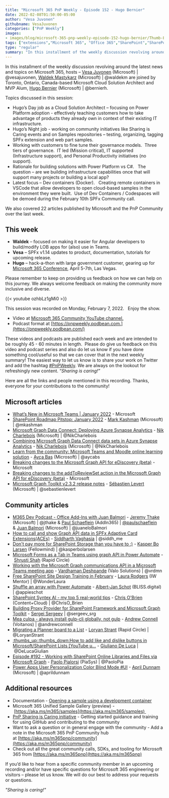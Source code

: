 ```yaml
---
title: "Microsoft 365 PnP Weekly - Episode 152 - Hugo Bernier"
date: 2022-02-08T01:50:00-05:00
author: "Vesa Juvonen"
githubname: VesaJuvonen
categories: ["PnP Weekly"]
images:
- images/blog/microsoft-365-pnp-weekly-episode-152-hugo-bernier/Thumb-Ep152-February7.png
tags: ["extensions","Microsoft 365", "Office 365","SharePoint","SharePoint Framework"]
type: "regular"
summary: "In this installment of the weekly discussion revolving around the latest news and topics on Microsoft 365, hosts – Vesa Juvonen (Microsoft), Waldek Mastykarz (Microsoft) are joined by Toronto, Ontario, Canada-based Microsoft Cloud Solution Architect and MVP Alum, Hugo Bernier (Microsoft)."
---
```


In this installment of the weekly discussion revolving around the latest news and topics on Microsoft 365, hosts – [Vesa Juvonen](http://twitter.com/vesajuvonen) (Microsoft) | @vesajuvonen, [Waldek Mastykarz](http://twitter.com/waldekm) (Microsoft) | @waldekm are joined by Toronto, Ontario, Canada-based Microsoft Cloud Solution Architect and MVP Alum, [Hugo Bernier](http://twitter.com/bernierh) (Microsoft) | @bernierh. 

Topics discussed in this session:

*   Hugo’s Day job as a Cloud Solution Architect – focusing on Power Platform adoption - effectively teaching customers how to take advantage of products they already own in context of their existing IT infrastructure.   
*   Hugo’s Night job - working on community initiatives like Sharing is Caring events and on Samples repositories – testing, organizing, tagging SPFx extension and web part samples. 
*   Working with customers to fine tune their governance models.  Three tiers of governance.  IT led (Mission critical), IT supported (Infrastructure support), and Personal Productivity initiatives (no support).
*   Rationale for building solutions with Power Platform vs C#.   The question – are we building infrastructure capabilities once that will support many projects or building a local app? 
*   Latest focus – Dev containers (Docker).   Creating remote containers in VSCode that allow developers to open cloud-based samples in the environment they were built.  Use of Dev Containers / Codespaces will be demoed during the February 10th SPFx Community call.

We also covered 22 articles published by Microsoft and the PnP Community over the last week. 

## This week

*   **Waldek** – focused on making it easier for Angular developers to build/modify LOB apps for (also) use in Teams.
*   **Vesa** – SPFx v1.14 updates to product, documentation, tutorials for upcoming release.
*   **Hugo** – hack-a-thon with large government customer, gearing up for [Microsoft 365 Conference](https://m365conf.com/), April 5-7th, Las Vegas.

Please remember to keep on providing us feedback on how we can help on this journey. We always welcome feedback on making the community more inclusive and diverse.

{{< youtube ozhbLz1gMi0 >}}

This session was recorded on Monday, February 7, 2022.   Enjoy the show. 

*   Video at [Microsoft 365 Community YouTube channel.](https://aka.ms/m365pnp-videos)
*   Podcast format at [https://pnpweekly.podbean.com.](https://pnpweekly.podbean.com/)

These videos and podcasts are published each week and are intended to be roughly 45 - 60 minutes in length.  Please do give us feedback on this video and podcast series and also do let us know if you have done something cool/useful so that we can cover that in the next weekly summary! The easiest way to let us know is to share your work on Twitter and add the hashtag [#PnPWeekly](https://twitter.com/search?q=%23pnpweekly). We are always on the lookout for refreshingly new content. “_Sharing is caring!”_ 

Here are all the links and people mentioned in this recording. Thanks, everyone for your contributions to the community!

## Microsoft articles

*   [What’s New in Microsoft Teams | January 2022](https://techcommunity.microsoft.com/t5/microsoft-teams-blog/what-s-new-in-microsoft-teams-january-2022/ba-p/3082888) - Microsoft
*   [SharePoint Roadmap Pitstop: January 2022](https://techcommunity.microsoft.com/t5/microsoft-sharepoint-blog/sharepoint-roadmap-pitstop-january-2022/ba-p/3101903) - [Mark Kashman](https://twitter.com/mkashman) (Microsoft) | @mkashman
*   [Microsoft Graph Data Connect: Deploying Azure Synapse Analytics](https://devblogs.microsoft.com/microsoft365dev/microsoft-graph-data-connect-deploying-azure-synapse-analytics/) - [Nik Charlebois](https://twitter.com/NikCharlebois) (Microsoft) | @NikCharlebois
*   [Combining Microsoft Graph Data Connect data sets in Azure Synapse Analytics](https://devblogs.microsoft.com/microsoft365dev/combining-microsoft-graph-data-connect-data-sets-in-azure-synapse-analytics/) - [Nik Charlebois](https://twitter.com/NikCharlebois) (Microsoft) | @NikCharlebois
*   [Learn from the community: Microsoft Teams and Moodle online learning solution](https://devblogs.microsoft.com/microsoft365dev/learn-from-the-community-microsoft-teams-and-moodle-online-learning-solution/) - [Ayça Baş](https://twitter.com/aycabs) (Microsoft) | @aycabs
*   [Breaking changes to the Microsoft Graph API for eDiscovery (beta)](https://devblogs.microsoft.com/microsoft365dev/breaking-changes-to-the-microsoft-graph-api-for-ediscovery-beta/) - Microsoft
*   [Breaking changes to the addToReviewSet action in the Microsoft Graph API for eDiscovery (beta)](https://devblogs.microsoft.com/microsoft365dev/breaking-changes-to-the-addtoreviewset-action-in-the-microsoft-graph-api-for-ediscovery-beta/) - Microsoft
*   [Microsoft Graph Toolkit v2.3.2 release notes](https://github.com/microsoftgraph/microsoft-graph-toolkit/discussions/1511) - [Sébastien Levert](https://twitter.com/sebastienlevert) (Microsoft) | @sebastienlevert

## Community articles

*   [M365 Dev Podcast - Office Add-Ins with Juan Balmori](https://www.m365devpodcast.com/e/office-add-ins-with-juan-balmori/) - [Jeremy Thake](https://twitter.com/jthake) (Microsoft) | @jthake & [Paul Schaeflein](https://twitter.com/paulschaeflein) (AddIn365) | [@paulschaeflein](/t5/user/viewprofilepage/user-id/113) & [Juan Balmori](https://twitter.com/juaneloBalmori) (Microsoft) | @juaneloBalmori
*   [How to call and show Graph API data in SPFx Adaptive Card Extensions(ACEs)](https://techcommunity.microsoft.com/t5/microsoft-365-pnp-blog/how-to-call-and-show-graph-api-data-in-spfx-adaptive-card/ba-p/3070982) - [Siddharth Vaghasia](https://twitter.com/siddh_me) | @siddh\_me
*   [Don't pay more for SharePoint Storage than you have to :)](https://techcommunity.microsoft.com/t5/microsoft-365-pnp-blog/don-t-pay-more-for-sharepoint-storage-than-you-have-to/ba-p/3108362) - [Kasper Bo Larsen](https://twitter.com/kasperbolarsen) (Fellowmind) | @kasperbolarsen
*   [Microsoft Forms as a Tab in Teams using graph API in Power Automate](https://techcommunity.microsoft.com/t5/microsoft-365-pnp-blog/microsoft-forms-as-a-tab-in-teams-using-graph-api-in-power/ba-p/3103115) - [Shrusti Shah](https://www.linkedin.com/in/shrushti-shah-bba565162/) (Rapid Circle)
*   [Working with the Microsoft Graph communications API in a Microsoft Teams meeting app](https://www.vrdmn.com/2022/02/working-with-microsoft-graph.html) - [Vardhaman Deshpande](https://twitter.com/vrdmn) (Valo Solutions) | @vrdmn
*   [Free SharePoint Site Design Training in February](https://wonderlaura.com/2022/02/03/free-sharepoint-site-design-training-in-february/) - [Laura Rodgers](https://twitter.com/WonderLaura) (IW Mentor) | @WonderLaura
*   [Shuffle an array with Power Automate](https://www.cloudappie.nl/shuffle-array-power-automate/) - [Albert-Jan Schot](https://twitter.com/appieschot) (BLISS.digital) | @appieschot
*   [SharePoint Syntex AI - my top 5 real-world tips](https://www.sharepointnutsandbolts.com/2022/02/SharePoint-Syntex-AI-top-5-tips.html) - [Chris O'Brien](https://twitter.com/ChrisO_Brien) (Content+Cloud) | @ChrisO\_Brien
*   [Building Proxy Provider for SharePoint Framework and Microsoft Graph Toolkit](https://spblog.net/post/2022/02/01/building-proxy-provider-for-sharepoint-framework-and-microsoft-graph-toolkit) - [Sergei Sergeev](https://twitter.com/sergeev_srg) | @sergeev\_srg
*   [Mea culpa - always install gulp-cli globally, not gulp](https://www.voitanos.io/blog/mea-culpa-always-install-gulp-cli-globally-not-gulp/) - [Andrew Connell](https://twitter.com/andrewconnell) (Voitanos) | @andrewconnell
*   [Migrating a Planner board to a List](https://www.loryanstrant.com/2022/02/03/migrating-a-planner-board-to-a-list/) - [Loryan Strant](https://twitter.com/LoryanStrant) (Rapid Circle) | @LoryanStrant
*   [:thumbs\_up::thumbs\_down:How to add like and dislike buttons in Microsoft/SharePoint Lists \[YouTube u...](https://www.youtube.com/watch?v=0bGwNUojk0Y) - [Giuliano De Luca](https://twitter.com/DeLucaGiulian) | @DeLucaGiulian
*   [Episode #192 - Working with SharePoint Online Libraries and Files via Microsoft Graph](https://www.youtube.com/watch?v=rjZnuuKQu3c) - [Paolo Pialorsi](http://twitter.com/PaoloPia) (PiaSys) | @PaoloPia
*   [Power Apps User Personalization Color Blind Mode #UI](https://www.youtube.com/watch?v=BS4Uhd9JrMg) - [April Dunnam](https://twitter.com/aprildunnam) (Microsoft) | @aprildunnam

## Additional resources

*   Documentation - [Opening a sample using a development container](https://github.com/pnp/sp-dev-fx-webparts/wiki/Opening-a-sample-using-a-development-container) 
*   Microsoft 365 Unified Sample Gallery (preview) - [https://aka.ms/m365/samples](https://aka.ms/m365/samples) 
*   [PnP Sharing is Caring initiative](https://aka.ms/sharing-is-caring) \- Getting started guidance and training for using GitHub and contributing to the community
*   Want to ask a question or in general engage with the community - Add a note in the Microsoft 365 PnP Community hub at [https://aka.ms/m365pnp/community](https://aka.ms/m365pnp/community)
*   Check out all the great community calls, SDKs, and tooling for Microsoft 365 from [https://aka.ms/m365pnp](https://aka.ms/m365pnp)

If you’d like to hear from a specific community member in an upcoming recording and/or have specific questions for Microsoft 365 engineering or visitors – please let us know. We will do our best to address your requests or questions.

_"Sharing is caring!"_ 
